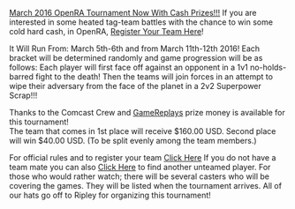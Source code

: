 [March 2016 OpenRA Tournament Now With Cash Prizes!!!](..\images\news\march-2016-tournament.jpg)  If you are interested in some heated tag-team battles with the chance to win some cold hard cash, in OpenRA, [Register Your Team Here](http://www.sleipnirstuff.com/forum/viewtopic.php?f=82&t=19414)!

It Will Run From: March 5th-6th and from March 11th-12th 2016!
Each bracket will be determined randomly and game progression will be as follows: 
Each player will first face off against an opponent in a 1v1 no-holds-barred fight to the death! 
Then the teams will join forces in an attempt to wipe their adversary from the face of the planet in a 2v2 Superpower Scrap!!!

Thanks to the Comcast Crew and [GameReplays](http://www.gamereplays.org/portals.php) prize money is available for this tournament!  
The team that comes in 1st place will receive $160.00 USD. Second place will win $40.00 USD. (To be split evenly among the team members.)

For official rules and to register your team [Click Here](http://www.sleipnirstuff.com/forum/viewtopic.php?f=82&t=19414)  If you do not have a team mate you can also [Click Here](http://www.sleipnirstuff.com/forum/viewtopic.php?f=82&t=19415) to find another unteamed player.
For those who would rather watch; there will be several casters who will be covering the games. They will be listed when the tournament arrives.
All of our hats go off to Ripley for organizing this tournament!